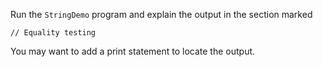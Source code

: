 Run the `StringDemo` program and explain the output in the section marked

```
// Equality testing
```

You may want to add a print statement to locate the output.
